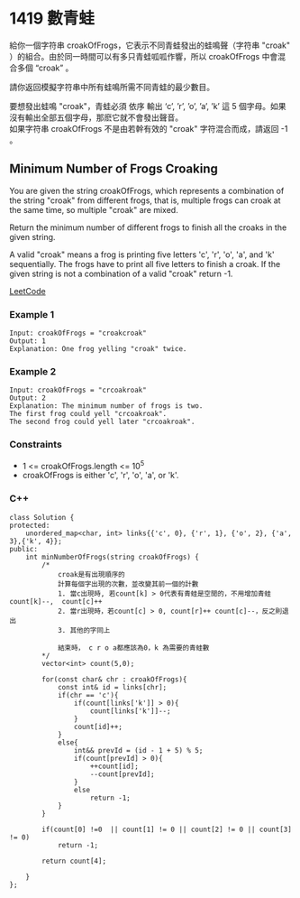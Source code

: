 # 1419 數青蛙

給你一個字符串 croakOfFrogs，它表示不同青蛙發出的蛙鳴聲（字符串 "croak" ）的組合。由於同一時間可以有多只青蛙呱呱作響，所以 croakOfFrogs 中會混合多個 “croak” 。

請你返回模擬字符串中所有蛙鳴所需不同青蛙的最少數目。

要想發出蛙鳴 "croak"，青蛙必須 依序 輸出 ‘c’, ’r’, ’o’, ’a’, ’k’ 這 5 個字母。如果沒有輸出全部五個字母，那麽它就不會發出聲音。  
如果字符串 croakOfFrogs 不是由若幹有效的 "croak" 字符混合而成，請返回 -1 。

##   Minimum Number of Frogs Croaking

You are given the string croakOfFrogs, which represents a combination of the string "croak" from different frogs, that is, multiple frogs can croak at the same time, so multiple "croak" are mixed.

Return the minimum number of different frogs to finish all the croaks in the given string.

A valid "croak" means a frog is printing five letters 'c', 'r', 'o', 'a', and 'k' sequentially. The frogs have to print all five letters to finish a croak. If the given string is not a combination of a valid "croak" return -1.

[LeetCode](https://leetcode-cn.com/problems/minimum-number-of-frogs-croaking/)

### Example 1

```
Input: croakOfFrogs = "croakcroak"
Output: 1 
Explanation: One frog yelling "croak" twice.
```

### Example 2

```
Input: croakOfFrogs = "crcoakroak"
Output: 2 
Explanation: The minimum number of frogs is two. 
The first frog could yell "crcoakroak".
The second frog could yell later "crcoakroak". 
``` 

### Constraints

* 1 <= croakOfFrogs.length <= 10<sup>5</sup>
* croakOfFrogs is either 'c', 'r', 'o', 'a', or 'k'.

### C++ 

```
class Solution {
protected:
    unordered_map<char, int> links{{'c', 0}, {'r', 1}, {'o', 2}, {'a', 3},{'k', 4}};
public:
    int minNumberOfFrogs(string croakOfFrogs) {
        /*
            croak是有出現順序的
            計算每個字出現的次數，並改變其前一個的計數
            1. 當c出現時, 若count[k] > 0代表有青蛙是空閒的，不用增加青蛙 count[k]--,  count[c]++
            2. 當r出現時，若count[c] > 0, count[r]++ count[c]--，反之則退出
            3. 其他的字同上

            結束時， c r o a都應該為0，k 為需要的青蛙數
        */
        vector<int> count(5,0);
        
        for(const char& chr : croakOfFrogs){
            const int& id = links[chr];
            if(chr == 'c'){
                if(count[links['k']] > 0){
                    count[links['k']]--;
                }
                count[id]++;
            }
            else{
                int&& prevId = (id - 1 + 5) % 5;
                if(count[prevId] > 0){
                    ++count[id];
                    --count[prevId];
                }
                else
                    return -1;
            }
        }

        if(count[0] !=0  || count[1] != 0 || count[2] != 0 || count[3] != 0)
            return -1;
        
        return count[4];
        
    }
};
```

